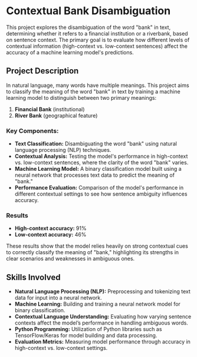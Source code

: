 # Contextual Bank Disambiguation

This project explores the disambiguation of the word "bank" in text, determining whether it refers to a financial institution or a riverbank, based on sentence context. The primary goal is to evaluate how different levels of contextual information (high-context vs. low-context sentences) affect the accuracy of a machine learning model's predictions.

## Project Description

In natural language, many words have multiple meanings. This project aims to classify the meaning of the word "bank" in text by training a machine learning model to distinguish between two primary meanings: 
1. **Financial Bank** (institutional)
2. **River Bank** (geographical feature)

### Key Components:
- **Text Classification:** Disambiguating the word "bank" using natural language processing (NLP) techniques.
- **Contextual Analysis:** Testing the model's performance in high-context vs. low-context sentences, where the clarity of the word "bank" varies.
- **Machine Learning Model:** A binary classification model built using a neural network that processes text data to predict the meaning of "bank."
- **Performance Evaluation:** Comparison of the model's performance in different contextual settings to see how sentence ambiguity influences accuracy.

### Results
- **High-context accuracy:** 91%
- **Low-context accuracy:** 46%

These results show that the model relies heavily on strong contextual cues to correctly classify the meaning of "bank," highlighting its strengths in clear scenarios and weaknesses in ambiguous ones.

## Skills Involved

- **Natural Language Processing (NLP):** Preprocessing and tokenizing text data for input into a neural network.
- **Machine Learning:** Building and training a neural network model for binary classification.
- **Contextual Language Understanding:** Evaluating how varying sentence contexts affect the model’s performance in handling ambiguous words.
- **Python Programming:** Utilization of Python libraries such as TensorFlow/Keras for model building and data processing.
- **Evaluation Metrics:** Measuring model performance through accuracy in high-context vs. low-context settings.
